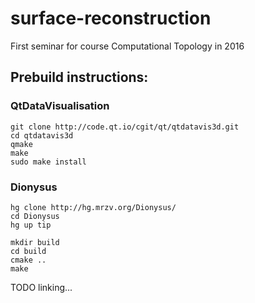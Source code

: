 # surface-reconstruction
First seminar for course Computational Topology in 2016

## Prebuild instructions:

### QtDataVisualisation

    git clone http://code.qt.io/cgit/qt/qtdatavis3d.git
    cd qtdatavis3d
    qmake
    make
    sudo make install

### Dionysus

    hg clone http://hg.mrzv.org/Dionysus/
    cd Dionysus
    hg up tip

    mkdir build
    cd build
    cmake ..
    make

TODO linking...
